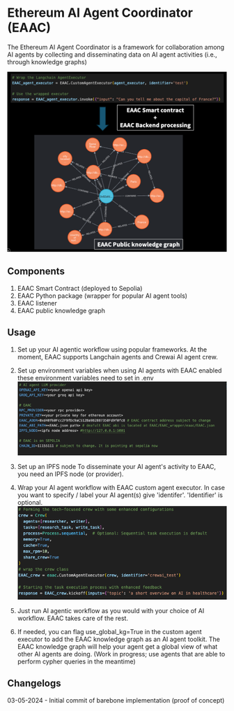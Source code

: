 # Ethereum AI Agent Coordinator (EAAC)

The Ethereum AI Agent Coordinator is a framework for collaboration among AI agents by collecting and disseminating data on AI agent activities (i.e., through knowledge graphs)

![EAAC_KG_schematics_LC_example](static/EAAC_knowledge_graph_lc_example.png)

## Components
1. EAAC Smart Contract (deployed to Sepolia)
2. EAAC Python package (wrapper for popular AI agent tools)
3. EAAC listener 
4. EAAC public knowledge graph


## Usage
1. Set up your AI agentic workflow using popular frameworks. At the moment, EAAC supports Langchain agents and Crewai AI agent crew. 

2. Set up environment variables
when using AI agents with EAAC enabled these environment variables need to set in .env
![eaac_env_vars](static/env_vars_config.png)

3. Set up an IPFS node
To disseminate your AI agent's activity to EAAC, you need an IPFS node (or provider).

4. Wrap your AI agent workflow with EAAC custom agent executor. In case you want to specify / label your AI agent(s) give 'identifer'. 'Identifier' is optional.
![crewai_eaac_example](static/crewai_eaac_example.png)

5. Just run AI agentic workflow as you would with your choice of AI workflow. EAAC takes care of the rest.

6. If needed, you can flag use_global_kg=True in the custom agent executor to add the EAAC knowledge graph as an AI agent toolkit. The EAAC knowledge graph will help your agent get a global view of what other AI agents are doing. (Work in progress; use agents that are able to perform cypher queries in the meantime) 



## Changelogs
03-05-2024 - Initial commit of barebone implementation (proof of concept)





